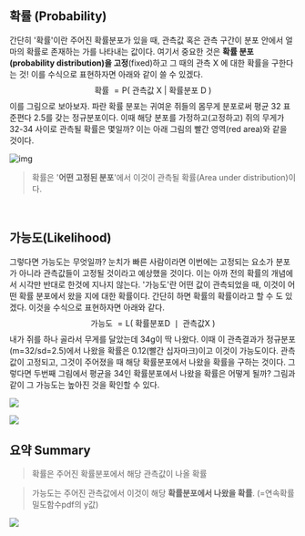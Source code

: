 ## 확률 (Probability)

간단히 '확률'이란 주어진 확률분포가 있을 때, 관측값 혹은 관측 구간이 분포 안에서 얼마의 확률로 존재하는 가를 나타내는 값이다. 여기서 중요한 것은 **확률 분포(probability distribution)을 고정**(fixed)하고 그 때의 관측 X 에 대한 확률을 구한다는 것! 이를 수식으로 표현하자면 아래와 같이 쓸 수 있겠다.
$$
\text { 확률 }=\mathrm{P}(\text { 관측값 } \mathrm{X} \text { | 확률분포 } \mathrm{D} \text { ) }
$$
이를 그림으로 보아보자. 파란 확률 분포는 귀여운 쥐들의 몸무게 분포로써 평균 32 표준편다 2.5를 갖는 정규분포이다. 이때 해당 분포를 가정하고(고정하고) 쥐의 무게가 32-34 사이로 관측될 확률은 몇일까? 이는 아래 그림의 빨간 영역(red area)와 같을 것이다. 

![img](https://img1.daumcdn.net/thumb/R1280x0/?scode=mtistory2&fname=https%3A%2F%2Ft1.daumcdn.net%2Fcfile%2Ftistory%2F99CB8E365B20D66C02)

> 확률은 '**어떤 고정된 분포**'에서 이것이 관측될 확률(Area under distribution)이다. 

<br>

## 가능도(Likelihood)

그렇다면 가능도는 무엇일까? 눈치가 빠른 사람이라면 이번에는 고정되는 요소가 분포가 아니라 관측값들이 고정될 것이라고 예상했을 것이다. 이는 아까 전의 확률의 개념에서 시각만 반대로 한것에 지나지 않는다. '가능도'란 어떤 값이 관측되었을 때, 이것이 어떤 확률 분포에서 왔을 지에 대한 확률이다. 간단히 하면 확률의 확률이라고 할 수 도 있겠다. 이것을 수식으로 표현하자면 아래와 같다.
$$
\text { 가능도 }=\mathrm{L}(\text { 확률분포D } \mid \text { 관측값X })
$$
내가 쥐를 하나 골라서 무게를 달았는데 34g이 딱 나왔다. 이때 이 관측결과가 정규분포(m=32/sd=2.5)에서 나왔을 확률은 0.12(빨간 십자마크)이고 이것이 가능도이다. 관측값이 고정되고, 그것이 주어졌을 때 해당 확률분포에서 나왔을 확률을 구하는 것이다. 그렇다면 두번째 그림에서 평균을 34인 확률분포에서 나왔을 확률은 어떻게 될까? 그림과 같이 그 가능도는 높아진 것을 확인할 수 있다. 

![](https://img1.daumcdn.net/thumb/R1280x0/?scode=mtistory2&fname=https%3A%2F%2Ft1.daumcdn.net%2Fcfile%2Ftistory%2F99B30D365B20D66D04)

![](https://img1.daumcdn.net/thumb/R1280x0/?scode=mtistory2&fname=https%3A%2F%2Ft1.daumcdn.net%2Fcfile%2Ftistory%2F994A81365B20D66C20)



## 요약 Summary

> 확률은 주어진 확률분포에서 해당 관측값이 나올 확률

> 가능도는 주어진 관측값에서 이것이 해당 **확률분포에서 나왔을 확률**. (=연속확률밀도함수pdf의 y값)

![](https://img1.daumcdn.net/thumb/R1280x0/?scode=mtistory2&fname=https%3A%2F%2Ft1.daumcdn.net%2Fcfile%2Ftistory%2F99536E365B20D66D36)

